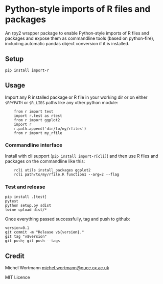 # Python-style imports of R files and packages

An rpy2 wrapper package to enable Python-style imports of R files and packages
and expose them as commandline tools (based on python-fire), including automatic pandas
object conversion if it is installed.

## Setup
```
pip install import-r
```

## Usage
Import any R installed package or R file in your working dir or on either `$RPYPATH` or `$R_LIBS` paths
like any other python module:
```
    from r import test
    import r.test as rtest
    from r import ggplot2
    import r
    r.path.append('dir/to/my/rfiles')
    from r import my_rfile
```
### Commandline interface
Install with cli support (`pip install import-r[cli]`) and then use R files and packages on the commandline
like this:
```
    rcli utils install_packages ggplot2
    rcli path/to/my/rfile.R function1 --arg=2 --flag
```

### Test and release
```
pip install .[test]
pytest
python setup.py sdist
twine upload dist/*
```
Once everything passed successfully, tag and push to github:
```
version=0.1
git commit -m "Release v${version}."
git tag "v$version"
git push; git push --tags
```

## Credit
Michel Wortmann <michel.wortmann@ouce.ox.ac.uk>

MIT Licence
